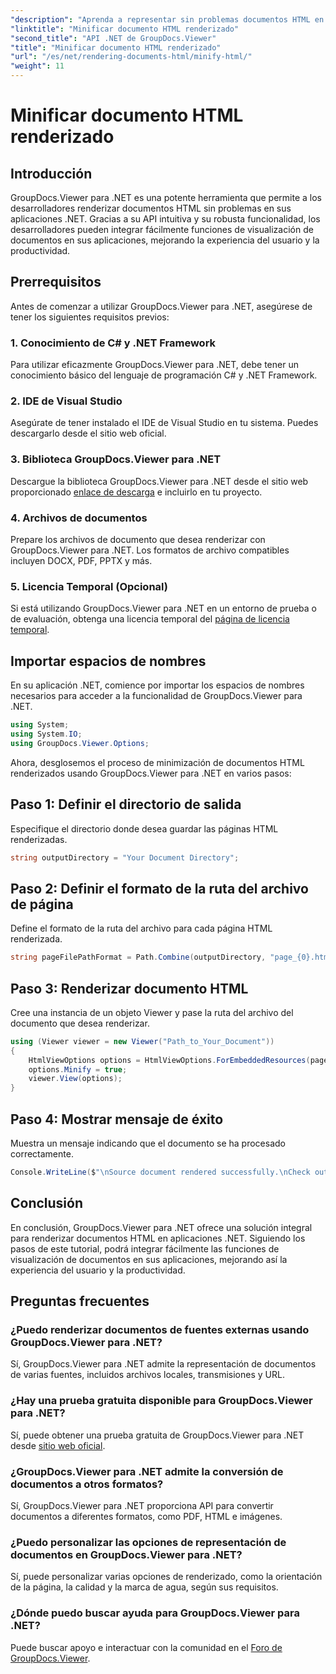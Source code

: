 ```yaml
---
"description": "Aprenda a representar sin problemas documentos HTML en aplicaciones .NET utilizando GroupDocs.Viewer para .NET."
"linktitle": "Minificar documento HTML renderizado"
"second_title": "API .NET de GroupDocs.Viewer"
"title": "Minificar documento HTML renderizado"
"url": "/es/net/rendering-documents-html/minify-html/"
"weight": 11
---
```


# Minificar documento HTML renderizado

## Introducción
GroupDocs.Viewer para .NET es una potente herramienta que permite a los desarrolladores renderizar documentos HTML sin problemas en sus aplicaciones .NET. Gracias a su API intuitiva y su robusta funcionalidad, los desarrolladores pueden integrar fácilmente funciones de visualización de documentos en sus aplicaciones, mejorando la experiencia del usuario y la productividad.
## Prerrequisitos
Antes de comenzar a utilizar GroupDocs.Viewer para .NET, asegúrese de tener los siguientes requisitos previos:
### 1. Conocimiento de C# y .NET Framework
Para utilizar eficazmente GroupDocs.Viewer para .NET, debe tener un conocimiento básico del lenguaje de programación C# y .NET Framework.
### 2. IDE de Visual Studio
Asegúrate de tener instalado el IDE de Visual Studio en tu sistema. Puedes descargarlo desde el sitio web oficial.
### 3. Biblioteca GroupDocs.Viewer para .NET
Descargue la biblioteca GroupDocs.Viewer para .NET desde el sitio web proporcionado [enlace de descarga](https://releases.groupdocs.com/viewer/net/) e incluirlo en tu proyecto.
### 4. Archivos de documentos
Prepare los archivos de documento que desea renderizar con GroupDocs.Viewer para .NET. Los formatos de archivo compatibles incluyen DOCX, PDF, PPTX y más.
### 5. Licencia Temporal (Opcional)
Si está utilizando GroupDocs.Viewer para .NET en un entorno de prueba o de evaluación, obtenga una licencia temporal del [página de licencia temporal](https://purchase.groupdocs.com/temporary-license/).

## Importar espacios de nombres
En su aplicación .NET, comience por importar los espacios de nombres necesarios para acceder a la funcionalidad de GroupDocs.Viewer para .NET.
```csharp
using System;
using System.IO;
using GroupDocs.Viewer.Options;
```

Ahora, desglosemos el proceso de minimización de documentos HTML renderizados usando GroupDocs.Viewer para .NET en varios pasos:
## Paso 1: Definir el directorio de salida
Especifique el directorio donde desea guardar las páginas HTML renderizadas.
```csharp
string outputDirectory = "Your Document Directory";
```
## Paso 2: Definir el formato de la ruta del archivo de página
Define el formato de la ruta del archivo para cada página HTML renderizada.
```csharp
string pageFilePathFormat = Path.Combine(outputDirectory, "page_{0}.html");
```
## Paso 3: Renderizar documento HTML
Cree una instancia de un objeto Viewer y pase la ruta del archivo del documento que desea renderizar.
```csharp
using (Viewer viewer = new Viewer("Path_to_Your_Document"))
{
    HtmlViewOptions options = HtmlViewOptions.ForEmbeddedResources(pageFilePathFormat);
    options.Minify = true;
    viewer.View(options);
}
```
## Paso 4: Mostrar mensaje de éxito
Muestra un mensaje indicando que el documento se ha procesado correctamente.
```csharp
Console.WriteLine($"\nSource document rendered successfully.\nCheck output in {outputDirectory}.");
```

## Conclusión
En conclusión, GroupDocs.Viewer para .NET ofrece una solución integral para renderizar documentos HTML en aplicaciones .NET. Siguiendo los pasos de este tutorial, podrá integrar fácilmente las funciones de visualización de documentos en sus aplicaciones, mejorando así la experiencia del usuario y la productividad.
## Preguntas frecuentes
### ¿Puedo renderizar documentos de fuentes externas usando GroupDocs.Viewer para .NET?
Sí, GroupDocs.Viewer para .NET admite la representación de documentos de varias fuentes, incluidos archivos locales, transmisiones y URL.
### ¿Hay una prueba gratuita disponible para GroupDocs.Viewer para .NET?
Sí, puede obtener una prueba gratuita de GroupDocs.Viewer para .NET desde [sitio web oficial](https://releases.groupdocs.com/).
### ¿GroupDocs.Viewer para .NET admite la conversión de documentos a otros formatos?
Sí, GroupDocs.Viewer para .NET proporciona API para convertir documentos a diferentes formatos, como PDF, HTML e imágenes.
### ¿Puedo personalizar las opciones de representación de documentos en GroupDocs.Viewer para .NET?
Sí, puede personalizar varias opciones de renderizado, como la orientación de la página, la calidad y la marca de agua, según sus requisitos.
### ¿Dónde puedo buscar ayuda para GroupDocs.Viewer para .NET?
Puede buscar apoyo e interactuar con la comunidad en el [Foro de GroupDocs.Viewer](https://forum.groupdocs.com/c/viewer/9).